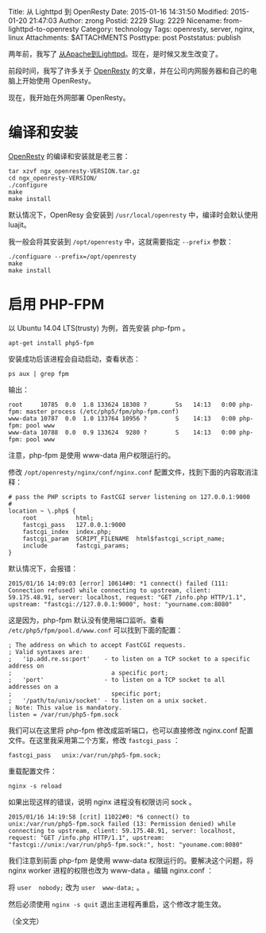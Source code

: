 Title: 从 Lighttpd 到 OpenResty
Date: 2015-01-16 14:31:50
Modified: 2015-01-20 21:47:03
Author: zrong
Postid: 2229
Slug: 2229
Nicename: from-lighttpd-to-openresty
Category: technology
Tags: openresty, server, nginx, linux
Attachments: $ATTACHMENTS
Posttype: post
Poststatus: publish

两年前，我写了 [从Apache到Lighttpd][1]。现在，是时候又发生改变了。

前段时间，我写了许多关于 [OpenResty][2] 的文章，并在公司内网服务器和自己的电脑上开始使用 OpenResty。

现在，我开始在外网部署 OpenResty。

# 编译和安装

[OpenResty][3] 的编译和安装就是老三套：

``` shell
tar xzvf ngx_openresty-VERSION.tar.gz
cd ngx_openresty-VERSION/
./configure
make
make install
```

默认情况下，OpenResy 会安装到 `/usr/local/openresty` 中，编译时会默认使用 luajit。 <!--more-->

我一般会将其安装到 `/opt/openresty` 中，这就需要指定 `--prefix` 参数：

``` shell
./configuare --prefix=/opt/openresty
make
make install
```

# 启用 PHP-FPM

以 Ubuntu 14.04 LTS(trusty) 为例，首先安装 php-fpm 。

	apt-get install php5-fpm

安装成功后该进程会自动启动，查看状态：

	ps aux | grep fpm

输出：

	root     10785  0.0  1.8 133624 18308 ?        Ss   14:13   0:00 php-fpm: master process (/etc/php5/fpm/php-fpm.conf)
	www-data 10787  0.0  1.0 133764 10956 ?        S    14:13   0:00 php-fpm: pool www
	www-data 10788  0.0  0.9 133624  9280 ?        S    14:13   0:00 php-fpm: pool www

注意，php-fpm 是使用 www-data 用户权限运行的。

修改 `/opt/openresty/nginx/conf/nginx.conf` 配置文件，找到下面的内容取消注释：

	# pass the PHP scripts to FastCGI server listening on 127.0.0.1:9000
	#
	location ~ \.php$ {
		root           html;
		fastcgi_pass   127.0.0.1:9000
		fastcgi_index  index.php;
		fastcgi_param  SCRIPT_FILENAME  html$fastcgi_script_name;
		include        fastcgi_params;
	}

默认情况下，会报错：

	2015/01/16 14:09:03 [error] 10614#0: *1 connect() failed (111: Connection refused) while connecting to upstream, client: 59.175.48.91, server: localhost, request: "GET /info.php HTTP/1.1", upstream: "fastcgi://127.0.0.1:9000", host: "yourname.com:8080"

这是因为，php-fpm 默认没有使用端口监听。查看 `/etc/php5/fpm/pool.d/www.conf` 可以找到下面的配置：

	; The address on which to accept FastCGI requests.
	; Valid syntaxes are:
	;   'ip.add.re.ss:port'    - to listen on a TCP socket to a specific address on
	;                            a specific port;
	;   'port'                 - to listen on a TCP socket to all addresses on a
	;                            specific port;
	;   '/path/to/unix/socket' - to listen on a unix socket.
	; Note: This value is mandatory.
	listen = /var/run/php5-fpm.sock

我们可以在这里将 php-fpm 修改成监听端口，也可以直接修改 nginx.conf 配置文件。在这里我采用第二个方案，修改 `fastcgi_pass` ：

 	fastcgi_pass   unix:/var/run/php5-fpm.sock;

重载配置文件：

	nginx -s reload

如果出现这样的错误，说明 nginx 进程没有权限访问 sock 。

	2015/01/16 14:19:58 [crit] 11022#0: *6 connect() to unix:/var/run/php5-fpm.sock failed (13: Permission denied) while connecting to upstream, client: 59.175.48.91, server: localhost, request: "GET /info.php HTTP/1.1", upstream: "fastcgi://unix:/var/run/php5-fpm.sock:", host: "youname.com:8080"

我们注意到前面 php-fpm 是使用 www-data 权限运行的。要解决这个问题，将 nginx worker 进程的权限也改为 www-data 。编辑 nginx.conf ：

将 `user  nobody;` 改为 `user  www-data;` 。

然后必须使用 `nginx -s quit` 退出主进程再重启，这个修改才能生效。

（全文完）

[1]: http://zengrong.net/post/1786.htm
[2]: http://zengrong.net/post/tag/openresty
[3]: http://openresty.org/
